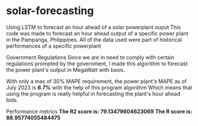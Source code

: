 # solar-forecasting
Using LSTM to forecast an hour ahead of a solar powerplant ouput
This code was made to forecast an hour ahead output of a specific power plant in the Pampanga, Philippines.
All of the data used were part of historical performances of a specific powerplant

Government Regulations
Since we are in need to comply with certain regulations prompted by the government,
I made this algorithm to forecast the power plant's output in MegaWatt with basis. 

With only a max of 30% MAPE requirement, the power plant's MAPE as of July 2023 is **_6.7%_** with the help of this program algorithm
Which means that using the program is really helpful in forecasting the plant's hour ahead bids.  

Performance metrics
**The R2 score is:  79.13479604623069**
**The R score is:  88.95774055484475**
